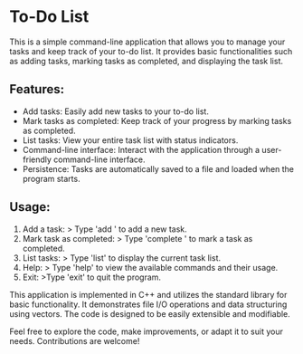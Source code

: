 # To-Do List

This is a simple command-line application that allows you to manage your tasks and keep track of your to-do list. It provides basic functionalities such as adding tasks, marking tasks as completed, and displaying the task list.

## Features:
- Add tasks: Easily add new tasks to your to-do list.
- Mark tasks as completed: Keep track of your progress by marking tasks as completed.
- List tasks: View your entire task list with status indicators.
- Command-line interface: Interact with the application through a user-friendly command-line interface.
- Persistence: Tasks are automatically saved to a file and loaded when the program starts.

## Usage:
1. Add a task: > Type 'add <task description>' to add a new task.
2. Mark task as completed: > Type 'complete <task number>' to mark a task as completed.
3. List tasks: > Type 'list' to display the current task list.
4. Help: > Type 'help' to view the available commands and their usage.
5. Exit: >Type 'exit' to quit the program.

This application is implemented in C++ and utilizes the standard library for basic functionality. It demonstrates file I/O operations and data structuring using vectors. The code is designed to be easily extensible and modifiable.

Feel free to explore the code, make improvements, or adapt it to suit your needs. Contributions are welcome!
